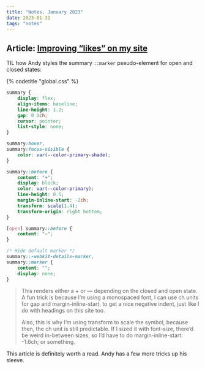 ```yaml
---
title: "Notes, January 2023"
date: 2023-01-31
tags: "notes"
---
```


## Article: [Improving “likes” on my site](https://andy-bell.co.uk/improving-likes-on-my-site/)

TIL how Andy styles the summary `::marker` pseudo-element for open and closed states:

{% codetitle "global.css" %}

```css
summary {
	display: flex;
	align-items: baseline;
	line-height: 1.2;
	gap: 0 1ch;
	cursor: pointer;
	list-style: none;
}

summary:hover,
summary:focus-visible {
	color: var(--color-primary-shade);
}

summary::before {
	content: "+";
	display: block;
	color: var(--color-primary);
	line-height: 0.5;
	margin-inline-start: -2ch;
	transform: scale(1.4);
	transform-origin: right bottom;
}

[open] summary::before {
	content: "—";
}

/* Hide default marker */
summary::-webkit-details-marker,
summary::marker {
	content: "";
	display: none;
}
```

> This renders either a + or — depending on the closed and open state. A fun trick is because I’m using a monospaced font, I can use ch units for gap and margin-inline-start, to get a nice negative indent, just like I do with headings on this site too.
>
> Also, this is why I’m using transform to scale the symbol, because then, the ch unit is still predictable. If I sized it with font-size, there’d be weird in-between sizes, so I’d have to do margin-inline-start: -1.6ch; or something.

This article is definitely worth a read. Andy has a few more tricks up his sleeve.
